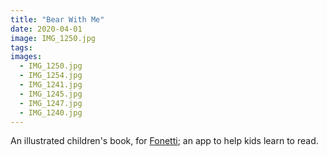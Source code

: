 ```yaml
---
title: "Bear With Me"
date: 2020-04-01
image: IMG_1250.jpg
tags:
images:
  - IMG_1250.jpg
  - IMG_1254.jpg
  - IMG_1241.jpg
  - IMG_1245.jpg
  - IMG_1247.jpg
  - IMG_1240.jpg
---
```


An illustrated children's book, for [Fonetti](https://www.fonetti.com/); an app to help kids learn to read.